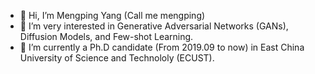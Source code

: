 - 👋 Hi, I’m Mengping Yang (Call me mengping)
- 👀 I’m very interested in Generative Adversarial Networks (GANs), Diffusion Models, and Few-shot Learning.
- 🌱 I’m currently a Ph.D candidate (From 2019.09 to now) in East China University of Science and Technololy (ECUST).

<!---
kobeshegu/kobeshegu is a ✨ special ✨ repository because its `README.md` (this file) appears on your GitHub profile.
You can click the Preview link to take a look at your changes.
--->

